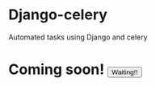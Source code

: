 # Django-celery
Automated tasks using Django and celery
<h1> <strong> Coming soon! </strong> </h>
<button type="submit"> Waiting!! </button>
